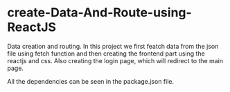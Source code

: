 # create-Data-And-Route-using-ReactJS
Data creation and routing.
In this project we first featch data from the json file using fetch function and then creating the frontend part using the reactjs and css. Also creating the login page, which will redirect to the main page.

All the dependencies can be seen in the package.json file.

